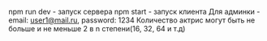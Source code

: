 npm run dev - запуск сервера
npm start - запуск клиента
Для админки - email: user1@mail.ru, password: 1234
Количество актрис могут быть не больше и не меньше 2 в n степени(16, 32, 64 и т.д)
